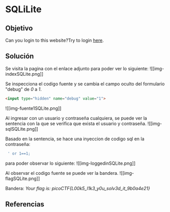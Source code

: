 # SQLiLite
## Objetivo
Can you login to this website?Try to login [here](http://saturn.picoctf.net:59558/).

## Solución
Se visita la pagina con el enlace adjunto para poder ver lo siguiente:
![[img-indexSQLite.png]]

Se inspecciona el codigo fuente y se cambia el campo oculto del formulario "debug" de *0* a *1*. 
```html
<input type="hidden" name="debug" value="1">
```

![[img-fuente1SQLite.png]]

Al ingresar con un usuario y contraseña cualquiera, se puede ver la sentencia con la que se verifica que exista el usuario y contraseña.
![[img-sqlSQLite.png]]

Basado en la sentencia, se hace una inyeccion de codigo sql en la contraseña:
```sql
 ' or 1==1;
```
para poder observar lo siguiente:
![[img-loggedinSQLite.png]]

Al observar el codigo fuente se puede ver la bandera.
![[img-flagSQLite.png]]

Bandera: *Your flag is: picoCTF{L00k5_l1k3_y0u_solv3d_it_9b0a4e21}*
## Referencias